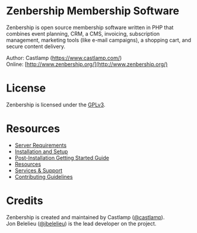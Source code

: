 Zenbership Membership Software
==============================

Zenbership is open source membership software written in PHP that combines event planning, CRM, a CMS, invoicing,
subscription management, marketing tools (like e-mail campaigns), a shopping cart, and secure content delivery.

Author: Castlamp (https://www.castlamp.com/)  
Online: [http://www.zenbership.org/](http://www.zenbership.org/)


License
=======

Zenbership is licensed under the [GPLv3](http://www.zenbership.com/Legal/License).


Resources
=========

- [Server Requirements](http://documentation.zenbership.com/Home/Server-Requirements)
- [Installation and Setup](http://documentation.zenbership.com/Basics/Installation-and-Setup)
- [Post-Installation Getting Started Guide](http://documentation.zenbership.com/Home/Post-Installation-Recommended-Steps)
- [Resources](http://www.zenbership.com/Resources)
- [Services & Support](http://www.zenbership.com/Services)
- [Contributing Guidelines](http://www.zenbership.com/Resources/Contribute)



Credits
=======

Zenbership is created and maintained by Castlamp ([@castlamp](http://twitter.com/castlamp)).  
Jon Belelieu ([@jbelelieu](http://twitter.com/jbelelieu)) is the lead developer on the project.
